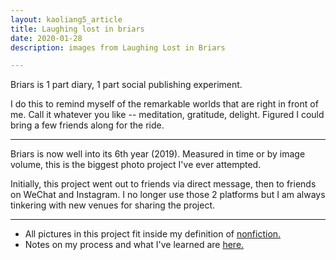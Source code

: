 ```yaml
---
layout: kaoliang5_article
title: Laughing lost in briars
date: 2020-01-28
description: images from Laughing Lost in Briars

---
```


<!--
<p><img src="https://www.zachmccabe.com/briars/assets/viz/1.jpg" alt="mantis on oak leaf" /></p>

<p><img src="https://www.zachmccabe.com/briars/assets/viz/3.jpg" alt="storm over oak trees" /></p>

<p><img src="https://www.zachmccabe.com/briars/assets/viz/7.jpg" alt="work gloves" /></p>

<p><img src="https://www.zachmccabe.com/briars/assets/viz/2.jpg" alt="copperhead" /></p>
-->

Briars is 1 part diary, 1 part social publishing experiment.

I do this to remind myself of the remarkable worlds that are right in front of me. Call it whatever you like -- meditation, gratitude, delight. Figured I could bring a few friends along for the ride.


---


Briars is now well into its 6th year (2019). Measured in time or by image volume, this is the biggest photo project I've ever attempted.

Initially, this project went out to friends via direct message, then to friends on WeChat and Instagram. I no longer use those 2 platforms but I am always tinkering with new venues for sharing the project.


---



- All pictures in this project fit inside my definition of [nonfiction.](https://www.zachmccabe.com/nonfiction.html)
- Notes on my process and what I've learned are [here.](https://www.zachmccabe.com/briars/notes.html)

